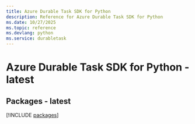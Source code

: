 ```yaml
---
title: Azure Durable Task SDK for Python
description: Reference for Azure Durable Task SDK for Python
ms.date: 10/27/2025
ms.topic: reference
ms.devlang: python
ms.service: durabletask
---
```

# Azure Durable Task SDK for Python - latest
## Packages - latest
[!INCLUDE [packages](durable-task-index.md)]